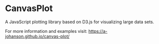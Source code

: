 # CanvasPlot
A JavaScript plotting library based on D3.js for visualizing large data sets.

For more information and examples visit: https://a-johanson.github.io/canvas-plot/
